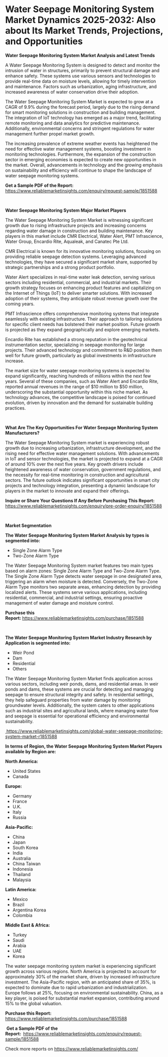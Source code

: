 <p><h1>Water Seepage Monitoring System Market Dynamics 2025-2032: Also about Its Market Trends, Projections, and Opportunities</h1></p><p><strong>Water Seepage Monitoring System Market Analysis and Latest Trends</strong></p>
<p><p>A Water Seepage Monitoring System is designed to detect and monitor the intrusion of water in structures, primarily to prevent structural damage and enhance safety. These systems use various sensors and technologies to provide real-time data on moisture levels, allowing for timely intervention and maintenance. Factors such as urbanization, aging infrastructure, and increased awareness of water conservation drive their adoption.</p><p>The Water Seepage Monitoring System Market is expected to grow at a CAGR of 9.9% during the forecast period, largely due to the rising demand for smart monitoring solutions in construction and building management. The integration of IoT technology has emerged as a major trend, facilitating remote monitoring and data analytics for predictive maintenance. Additionally, environmental concerns and stringent regulations for water management further propel market growth.</p><p>The increasing prevalence of extreme weather events has heightened the need for effective water management systems, boosting investment in monitoring technologies. Furthermore, the expansion of the construction sector in emerging economies is expected to create new opportunities in the market. Overall, advancements in technology and the growing emphasis on sustainability and efficiency will continue to shape the landscape of water seepage monitoring systems.</p></p>
<p><strong>Get a Sample PDF of the Report:&nbsp;</strong> <a href="https://www.reliablemarketinsights.com/enquiry/request-sample/1851588?utm_campaign=2252&utm_medium=2&utm_source=Github&utm_content=ia&utm_term=26032025&utm_id=water-seepage-monitoring-system">https://www.reliablemarketinsights.com/enquiry/request-sample/1851588</a></p>
<p>&nbsp;</p>
<p><strong>Water Seepage Monitoring System Major Market Players</strong></p>
<p><p>The Water Seepage Monitoring System Market is witnessing significant growth due to rising infrastructure projects and increasing concerns regarding water damage in construction and building maintenance. Key players in this market include CMR Electrical, Water Alert, PMT Infrascience, Water Group, Encardio Rite, Aqualeak, and Canatec Pte Ltd.</p><p>CMR Electrical is known for its innovative monitoring solutions, focusing on providing reliable seepage detection systems. Leveraging advanced technologies, they have secured a significant market share, supported by strategic partnerships and a strong product portfolio.</p><p>Water Alert specializes in real-time water leak detection, serving various sectors including residential, commercial, and industrial markets. Their growth strategy focuses on enhancing product features and capitalizing on the Internet of Things (IoT) to deliver smarter solutions. With increased adoption of their systems, they anticipate robust revenue growth over the coming years.</p><p>PMT Infrascience offers comprehensive monitoring systems that integrate seamlessly with existing infrastructure. Their approach to tailoring solutions for specific client needs has bolstered their market position. Future growth is projected as they expand geographically and explore emerging markets.</p><p>Encardio Rite has established a strong reputation in the geotechnical instrumentation sector, specializing in seepage monitoring for large projects. Their advanced technology and commitment to R&D position them well for future growth, particularly as global investments in infrastructure increase.</p><p>The market size for water seepage monitoring systems is expected to expand significantly, reaching hundreds of millions within the next few years. Several of these companies, such as Water Alert and Encardio Rite, reported annual revenues in the range of $10 million to $50 million, underscoring the substantial opportunity within this niche market. As technology advances, the competitive landscape is poised for continued evolution, driven by innovation and the demand for sustainable building practices.</p></p>
<p>&nbsp;</p>
<p><strong>What Are The Key Opportunities For Water Seepage Monitoring System Manufacturers?</strong></p>
<p><p>The Water Seepage Monitoring System market is experiencing robust growth due to increasing urbanization, infrastructure development, and the rising need for effective water management solutions. With advancements in IoT and sensor technologies, the market is projected to expand at a CAGR of around 10% over the next five years. Key growth drivers include heightened awareness of water conservation, government regulations, and the necessity for real-time monitoring in construction and agricultural sectors. The future outlook indicates significant opportunities in smart city projects and technology integration, presenting a dynamic landscape for players in the market to innovate and expand their offerings.</p></p>
<p><strong>Inquire or Share Your Questions If Any Before Purchasing This Report:</strong> <a href="https://www.reliablemarketinsights.com/enquiry/pre-order-enquiry/1851588?utm_campaign=2252&utm_medium=2&utm_source=Github&utm_content=ia&utm_term=26032025&utm_id=water-seepage-monitoring-system">https://www.reliablemarketinsights.com/enquiry/pre-order-enquiry/1851588</a></p>
<p>&nbsp;</p>
<p><strong>Market Segmentation</strong></p>
<p><strong>The Water Seepage Monitoring System Market Analysis by types is segmented into:</strong></p>
<p><ul><li>Single Zone Alarm Type</li><li>Two-Zone Alarm Type</li></ul></p>
<p><p>The Water Seepage Monitoring System market features two main types based on alarm zones: Single Zone Alarm Type and Two-Zone Alarm Type. The Single Zone Alarm Type detects water seepage in one designated area, triggering an alarm when moisture is detected. Conversely, the Two-Zone Alarm Type monitors two separate areas, enhancing detection by providing localized alerts. These systems serve various applications, including residential, commercial, and industrial settings, ensuring proactive management of water damage and moisture control.</p></p>
<p><strong>Purchase this Report:&nbsp;</strong><a href="https://www.reliablemarketinsights.com/purchase/1851588?utm_campaign=2252&utm_medium=2&utm_source=Github&utm_content=ia&utm_term=26032025&utm_id=water-seepage-monitoring-system">https://www.reliablemarketinsights.com/purchase/1851588</a></p>
<p>&nbsp;</p>
<p><strong>The Water Seepage Monitoring System Market Industry Research by Application is segmented into:</strong></p>
<p><ul><li>Weir Pond</li><li>Dam</li><li>Residential</li><li>Others</li></ul></p>
<p><p>The Water Seepage Monitoring System Market finds application across various sectors, including weir ponds, dams, and residential areas. In weir ponds and dams, these systems are crucial for detecting and managing seepage to ensure structural integrity and safety. In residential settings, they help safeguard properties from water damage by monitoring groundwater levels. Additionally, the system caters to other applications such as industrial sites and agricultural lands, where managing water flow and seepage is essential for operational efficiency and environmental sustainability. </p></p>
<p><a href="https://www.reliablemarketinsights.com/global-water-seepage-monitoring-system-market-r1851588?utm_campaign=2252&utm_medium=2&utm_source=Github&utm_content=ia&utm_term=26032025&utm_id=water-seepage-monitoring-system">&nbsp;https://www.reliablemarketinsights.com/global-water-seepage-monitoring-system-market-r1851588</a></p>
<p><strong>In terms of Region, the Water Seepage Monitoring System Market Players available by Region are:</strong></p>
<p>
    <p> <strong> North America: </strong>
        <ul>
            <li>United States</li>
            <li>Canada</li>
        </ul>
        </p> 
    <p> <strong> Europe: </strong>
        <ul>
            <li>Germany</li>
            <li>France</li>
            <li>U.K.</li>
            <li>Italy</li>
            <li>Russia</li>
        </ul>
        </p> 
    <p> <strong> Asia-Pacific: </strong>
        <ul>
            <li>China</li>
            <li>Japan</li>
            <li>South Korea</li>
            <li>India</li>
            <li>Australia</li>
            <li>China Taiwan</li>
            <li>Indonesia</li>
            <li>Thailand</li>
            <li>Malaysia</li>
        </ul>
        </p> 
    <p> <strong> Latin America: </strong>
        <ul>
            <li>Mexico</li>
            <li>Brazil</li>
            <li>Argentina Korea</li>
            <li>Colombia</li>
        </ul>
        </p> 
    <p> <strong> Middle East & Africa: </strong>
        <ul>
            <li>Turkey</li>
            <li>Saudi</li>
            <li>Arabia</li>
            <li>UAE</li>
            <li>Korea</li>
        </ul>
    </p>
    </p>
<p><p>The water seepage monitoring system market is experiencing significant growth across various regions. North America is projected to account for approximately 30% of the market share, driven by increased infrastructure investment. The Asia-Pacific region, with an anticipated share of 35%, is expected to dominate due to rapid urbanization and industrialization. Europe follows at 25%, focusing on environmental sustainability. China, as a key player, is poised for substantial market expansion, contributing around 15% to the global valuation.</p></p>
<p><strong>Purchase this Report: </strong><a href="https://www.reliablemarketinsights.com/purchase/1851588?utm_campaign=2252&utm_medium=2&utm_source=Github&utm_content=ia&utm_term=26032025&utm_id=water-seepage-monitoring-system">https://www.reliablemarketinsights.com/purchase/1851588</a></p>
<p>&nbsp;<strong>Get a Sample PDF of the Report:&nbsp;&nbsp;</strong><a href="https://www.reliablemarketinsights.com/enquiry/request-sample/1851588?utm_campaign=2252&utm_medium=2&utm_source=Github&utm_content=ia&utm_term=26032025&utm_id=water-seepage-monitoring-system">https://www.reliablemarketinsights.com/enquiry/request-sample/1851588</a></p>
<p><strong></strong></p>
<p>Check more reports on <a href="https://www.reliablemarketinsights.com/?utm_campaign=2252&utm_medium=2&utm_source=Github&utm_content=ia&utm_term=26032025&utm_id=water-seepage-monitoring-system">https://www.reliablemarketinsights.com/</a></p>